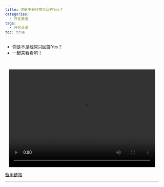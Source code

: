 ```yaml
---
title: 你是不是经常只回答Yes？
categories:
  - 开言英语
tags:
  - 开言英语
toc: true 
---
```



- 你是不是经常只回答Yes？
- 一起来看看吧！

 

<p style="text-align:center">
   <video width="480" height="320" controls>
       <source src="/video/ol/38.mp4">
   </video>
</p>
 <p><a href="/video/ol/38.mp4">备用链接</a></p>
 
---





